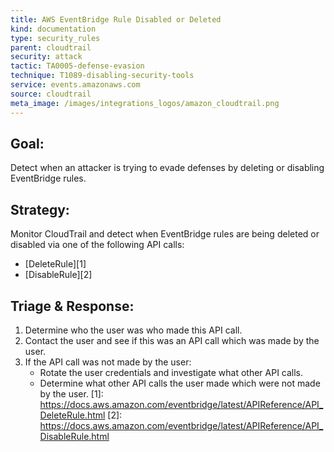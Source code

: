 ```yaml
---
title: AWS EventBridge Rule Disabled or Deleted
kind: documentation
type: security_rules
parent: cloudtrail
security: attack
tactic: TA0005-defense-evasion
technique: T1089-disabling-security-tools
service: events.amazonaws.com
source: cloudtrail
meta_image: /images/integrations_logos/amazon_cloudtrail.png
---
```

## **Goal:**
Detect when an attacker is trying to evade defenses by deleting or disabling EventBridge rules.

## **Strategy:**
Monitor CloudTrail and detect when EventBridge rules are being deleted or disabled via one of the following API calls:
* [DeleteRule][1]
* [DisableRule][2]

## **Triage & Response:**
1. Determine who the user was who made this API call.
2. Contact the user and see if this was an API call which was made by the user.
3. If the API call was not made by the user:
   * Rotate the user credentials and investigate what other API calls.
   * Determine what other API calls the user made which were not made by the user.
[1]: https://docs.aws.amazon.com/eventbridge/latest/APIReference/API_DeleteRule.html
[2]: https://docs.aws.amazon.com/eventbridge/latest/APIReference/API_DisableRule.html
